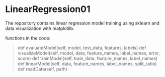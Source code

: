 # LinearRegression01
The repository contains linear regression model training using sklearn and data visualization with matplotlib.

functions in the code:
> def evaluateModel(self, model, test_data, features, labels) 
> def visualizeModel(self, model, data, feature_names, label_names, error, score) 
> def trainModel(self, train_data, feature_names, label_names) 
> def linearModel(self, data, feature_names, label_names, split_ratio) 
> def readData(self, path) 
